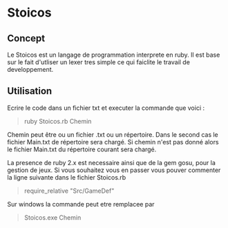 # Stoicos
## Concept
Le Stoicos est un langage de programmation interprete en ruby.
Il est base sur le fait d'utliser un lexer tres simple ce qui faiclite le travail de developpement.

## Utilisation
Ecrire le code dans un fichier txt et executer la commande que voici :
> ruby Stoicos.rb Chemin

Chemin peut être ou un fichier .txt ou un répertoire. Dans le second cas le fichier Main.txt de répertoire sera chargé.
Si chemin n'est pas donné alors le fichier Main.txt du répertoire courant sera chargé.

La presence de ruby 2.x est necessaire ainsi que de la gem gosu, pour la gestion
de jeux. Si vous souhaitez vous en passer vous pouver commenter la ligne suivante
dans le fichier Stoicos.rb

> require_relative "Src/GameDef"

Sur windows la commande peut etre remplacee par
> Stoicos.exe Chemin
